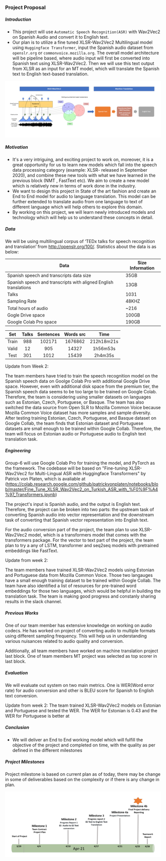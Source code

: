 ### Project Proposal

##### Introduction
 - This project will use `Automatic Speech Recognition(ASR)` with Wav2Vec2 on Spanish Audio and convert it to English text. 
 - Our plan is to utilize a fine tuned XLSR-Wav2Vec2 Multilingual model using `Huggingface Transformer`, input the Spanish audio dataset from `openslr.org` or `commonvoice.mozilla.org`. The overall model architecture will be pipeline based, where audio input will first be converted into Spanish text using XLSR-Wav2Vec2. Then we will use this text output from XLSR as an input for an MT model, which will translate the Spanish text to English text-based translation.

![](./img/flow.PNG)

##### Motivation
- It's a very intriguing, and exciting project to work on, moreover, it is a great opportunity for us to learn new models which fall into the speech data processing category (example: XLSR- released in September 2020), and combine these new tools with what we have learned in the previous block (NMT , FastText etc). We aim to create a new model which is relatively new in terms of work done in the industry.
- We want to design this project in State of the art fashion and create an End to End model for audio to language translation. This model can be further extended to translate audio from one language to text of different language which will help others to explore this domain.
- By working on this project, we will learn newly introduced models and technology which will help us to understand these concepts in detail.

##### Data
We will be using multilingual corpus of ‘TEDx talks for speech recognition and translation’ from http://openslr.org/100/.  Statistics about the data is as below:

|Data|Size Information|
|---|---|
| Spanish speech and transcripts data size  | 35GB |
| Spanish speech and transcripts with aligned English translations  |  13GB |
| Talks  | 1031   |
| Sampling Rate  | 48KHZ   |
|  Total hours of audio | ~216  |
|  Gogle Drive space | 100GB  |
|  Google Colab Pro space | 190GB  |

    
| Set | Talks | Sentences | Words src | Time |
| :-----: | :-: | :-: | :-: | :-: |
| Train | 988 | 102171 | 1676862 | 212h18m21s |
| Valid | 12 | 905 | 14327 | 1h56m53s |
| Test | 301 | 1012 | 15439 | 2h4m35s |

Update from Week 2:

The team members have tried to train the speech recognition model on the Spanish speech data on Goolge Colab Pro with additional Google Drive space. However, even with additional disk space from the premium tier, the Spanish speech data seems to be too large to be trained on Google Colab. Therefore, the team is considering using smaller datasets on languages such as Estonian, Czech, Portuguese, or Basque. The team has also switched the data source from Open SLR to Mozilla Common Voice because Mozilla Common Voice dataset has more samples and sample diversity. After testing training Estonian, Czech, Portuguese, and Basque dataset on Google Collab, the team finds that Estonian dataset and Portuguese datasets are small enough to be trained within Google Collab. Therefore, the team will focus on Estonian audio or Portuguese audio to English text translation task.

##### Engineering
Group-6 will use Google Colab Pro for training the model, and PyTorch as the framework. The codebase will be based on "Fine-tuning XLSR-Wav2Vec2 for Multi-Lingual ASR with Huggingface Transformers" by Patrick von Platen, which is avaliable at (https://colab.research.google.com/github/patrickvonplaten/notebooks/blob/master/Fine_Tune_XLSR_Wav2Vec2_on_Turkish_ASR_with_%F0%9F%A4%97_Transformers.ipynb)

The project's input is Spanish audio, and the output is English text. Therefore, the project can be broken into two parts: the upstream task of converting Spanish audio into vector representation and the downstream task of converting that Spanish vector representation into English text.

For the audio conversion part of the project, the team plan to use XLSR-Wav2Vec2 model, which is a transformers model that comes with the transformers package. For the vector to text part of the project, the team plan to try a any  of LSTM, transformer and seq2seq models with pretrained embeddings like FastText.

Update from week 2:

The team members have trained XLSR-Wav2Vec2 models using Estonian and Portuguese data from Mozilla Common Voice. Those two langauges have a small enough training dataset to be trained within Google Collab. The team have also identified a list of resources for pre-trained word embeddings for those two languages, which would be helpful in building the translation task. The team is making good progress and constanly sharing results in the slack channel.

##### Previous Works

One of our team member has extensive knowledge on working on audio codecs.  He has worked on project of converting audio to multiple formats using different sampling frequency. This will help us in understanding various nuisances related to audio quality and conversion.

Additionally, all team members have worked on machine translation project last block.  One of team members MT project was selected as top scorer in last block.

##### Evaluation
We will evaluate out system on two main metrics. One is WER(Word error rate) for audio conversion and other is BLEU score for Spanish to English text conversion.

Update from week 2:
The team trained XLSR-Wav2Vec2 models on Estonian and Portuguese and tested the WER. The WER for Estonian is 0.43 and the WER for Portuguese is better at 

##### Conclusion
- We will deliver an End to End working model which will fulfill the objective of the project and completed on time, with the quality as per defined in the different milestones

##### Project Milestones

Project milestone is based on current plan as of today, there may be change in some of deliverables based on the complexity or if there is any change in plan.

![](./img/timeline.PNG)
